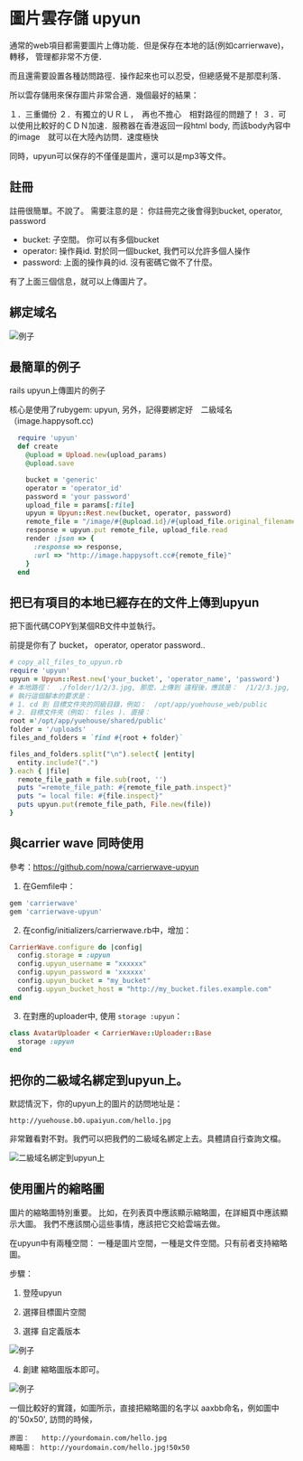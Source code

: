 # 圖片雲存儲 upyun

通常的web項目都需要圖片上傳功能．但是保存在本地的話(例如carrierwave)，轉移，
管理都非常不方便．

而且還需要設置各種訪問路徑．操作起來也可以忍受，但總感覺不是那麼利落．

所以雲存儲用來保存圖片非常合適．幾個最好的結果：

１．三重備份
２．有獨立的ＵＲＬ，　再也不擔心　相對路徑的問題了！
３．可以使用比較好的ＣＤＮ加速．服務器在香港返回一段html body, 而該body內容中的image　就可以在大陸內訪問．速度極快

同時，upyun可以保存的不僅僅是圖片，還可以是mp3等文件。

## 註冊

註冊很簡單。不說了。
需要注意的是： 你註冊完之後會得到bucket, operator, password

- bucket: 子空間。 你可以有多個bucket
- operator: 操作員id. 對於同一個bucket, 我們可以允許多個人操作
- password: 上面的操作員的id. 沒有密碼它做不了什麼。

有了上面三個信息，就可以上傳圖片了。

## 綁定域名

![例子](/images/upyun_bind_domain.png)

## 最簡單的例子
rails upyun上傳圖片的例子

核心是使用了rubygem:  upyun,  另外，記得要綁定好　二級域名（image.happysoft.cc)

```ruby
  require 'upyun'
  def create
    @upload = Upload.new(upload_params)
    @upload.save

    bucket = 'generic'
    operator = 'operator_id'
    password = 'your password'
    upload_file = params[:file]
    upyun = Upyun::Rest.new(bucket, operator, password)
    remote_file = "/image/#{@upload.id}/#{upload_file.original_filename}"
    response = upyun.put remote_file, upload_file.read
    render :json => {
      :response => response,
      :url => "http://image.happysoft.cc#{remote_file}"
    }
  end
```


## 把已有項目的本地已經存在的文件上傳到upyun

把下面代碼COPY到某個RB文件中並執行。

前提是你有了  bucket， operator,  operator password..

```ruby
# copy_all_files_to_upyun.rb
require 'upyun'
upyun = Upyun::Rest.new('your_bucket', 'operator_name', 'password')
# 本地路徑：  ./folder/1/2/3.jpg, 那麼，上傳到 遠程後，應該是：  /1/2/3.jpg, happyteam.b0.upaiyun.com/1/2/3.jpg
# 執行這個腳本的要求是：
# 1. cd 到 目標文件夾的同級目錄，例如：  /opt/app/yuehouse_web/public
# 2. 目標文件夾（例如： files ). 直接：
root ='/opt/app/yuehouse/shared/public'
folder = '/uploads'
files_and_folders = `find #{root + folder}`

files_and_folders.split("\n").select{ |entity|
  entity.include?(".")
}.each { |file|
  remote_file_path = file.sub(root, '')
  puts "=remote_file_path: #{remote_file_path.inspect}"
  puts "= local file: #{file.inspect}"
  puts upyun.put(remote_file_path, File.new(file))
}
```

## 與carrier wave 同時使用
參考：https://github.com/nowa/carrierwave-upyun

1. 在Gemfile中：
```ruby
gem 'carrierwave'
gem 'carrierwave-upyun'
```

2. 在config/initializers/carrierwave.rb中，增加：
```ruby
CarrierWave.configure do |config|
  config.storage = :upyun
  config.upyun_username = "xxxxxx"
  config.upyun_password = 'xxxxxx'
  config.upyun_bucket = "my_bucket"
  config.upyun_bucket_host = "http://my_bucket.files.example.com"
end
```

3. 在對應的uploader中, 使用 `storage :upyun`：

```ruby
class AvatarUploader < CarrierWave::Uploader::Base
  storage :upyun
end
```

## 把你的二級域名綁定到upyun上。

默認情況下，你的upyun上的圖片的訪問地址是：

`http://yuehouse.b0.upaiyun.com/hello.jpg`

非常難看對不對。我們可以把我們的二級域名綁定上去。具體請自行查詢文檔。

![二級域名綁定到upyun上](/images/upyun_bind_domain.png)


## 使用圖片的縮略圖

圖片的縮略圖特別重要。 比如，在列表頁中應該顯示縮略圖，在詳細頁中應該顯示大圖。
我們不應該關心這些事情，應該把它交給雲端去做。

在upyun中有兩種空間： 一種是圖片空間，一種是文件空間。只有前者支持縮略圖。

步驟：
1. 登陸upyun
2. 選擇目標圖片空間

3. 選擇 自定義版本

![例子](/images/upyun_menu.png)

4. 創建 縮略圖版本即可。

![例子](/images/upyun_create_thumbneil.png)

一個比較好的實踐，如圖所示，直接把縮略圖的名字以 aaxbb命名，例如圖中的'50x50',
訪問的時候，
```
原圖：   http://yourdomain.com/hello.jpg
縮略圖： http://yourdomain.com/hello.jpg!50x50
```
